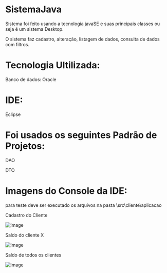 # SistemaJava

Sistema foi feito usando a tecnologia javaSE e suas principais classes ou seja é um sistema Desktop.

O sistema faz cadastro, alteração, listagem de dados, consulta de dados com filtros.

# Tecnologia Ultilizada:
Banco de dados:
Oracle

# IDE:
Eclipse

# Foi usados os seguintes Padrão de Projetos:

DAO

DTO

# Imagens do Console da IDE:
para teste deve ser executado os arquivos na pasta \src\cliente\aplicacao

Cadastro do Cliente

![image](https://user-images.githubusercontent.com/91515415/172294712-dbb3bbbc-2f93-4544-9fdb-28a46dfb9218.png)

Saldo do cliente X

![image](https://user-images.githubusercontent.com/91515415/172297245-fc466218-aa9d-44db-ad43-b2b8b3d94678.png)

Saldo de todos os clientes

![image](https://user-images.githubusercontent.com/91515415/172295020-7a422650-d9d3-490c-9ea5-439695a7cf05.png)

